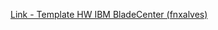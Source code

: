 [Link - Template HW IBM BladeCenter (fnxalves)](https://github.com/fnxalves/Zabbix-templates/tree/master/ibm-bladecenter-chassis-amm/screenshots)
